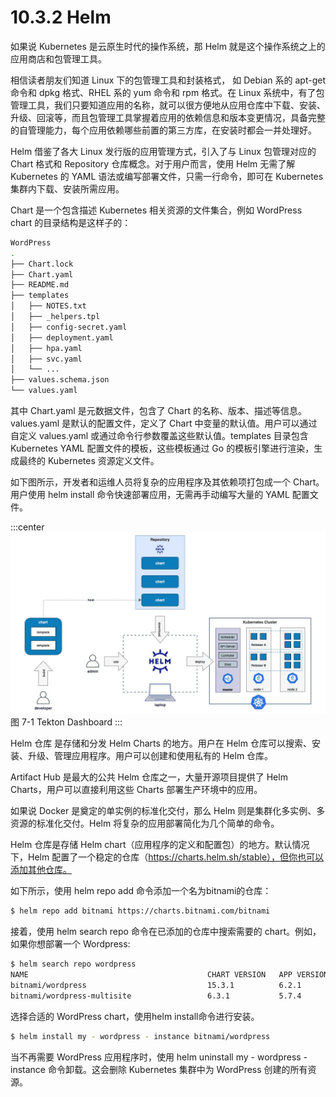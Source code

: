 # 10.3.2 Helm

如果说 Kubernetes 是云原生时代的操作系统，那 Helm 就是这个操作系统之上的应用商店和包管理工具。

相信读者朋友们知道 Linux 下的包管理工具和封装格式， 如 Debian 系的 apt-get 命令和 dpkg 格式、RHEL 系的 yum 命令和 rpm 格式。在 Linux 系统中，有了包管理工具，我们只要知道应用的名称，就可以很方便地从应用仓库中下载、安装、升级、回滚等，而且包管理工具掌握着应用的依赖信息和版本变更情况，具备完整的自管理能力，每个应用依赖哪些前置的第三方库，在安装时都会一并处理好。

Helm 借鉴了各大 Linux 发行版的应用管理方式，引入了与 Linux 包管理对应的 Chart 格式和 Repository 仓库概念。对于用户而言，使用 Helm 无需了解 Kubernetes 的 YAML 语法或编写部署文件，只需一行命令，即可在 Kubernetes 集群内下载、安装所需应用。


Chart 是一个包含描述 Kubernetes 相关资源的文件集合，例如 WordPress chart 的目录结构是这样子的：

```bash
WordPress
.
├── Chart.lock
├── Chart.yaml
├── README.md
├── templates
│   ├── NOTES.txt
│   ├── _helpers.tpl
│   ├── config-secret.yaml
│   ├── deployment.yaml
│   ├── hpa.yaml
│   ├── svc.yaml
│   └── ...
├── values.schema.json
└── values.yaml
```

其中 Chart.yaml 是元数据文件，包含了 Chart 的名称、版本、描述等信息。values.yaml 是默认的配置文件，定义了 Chart 中变量的默认值。用户可以通过自定义 values.yaml 或通过命令行参数覆盖这些默认值。templates 目录包含 Kubernetes YAML 配置文件的模板，这些模板通过 Go 的模板引擎进行渲染，生成最终的 Kubernetes 资源定义文件。



如下图所示，开发者和运维人员将复杂的应用程序及其依赖项打包成一个 Chart。用户使用 helm install 命令快速部署应用，无需再手动编写大量的 YAML 配置文件。

:::center
  ![](../assets/helm.webp)<br/>
  图 7-1 Tekton Dashboard
:::

Helm 仓库 是存储和分发 Helm Charts 的地方。用户在 Helm 仓库可以搜索、安装、升级、管理应用程序。用户可以创建和使用私有的 Helm 仓库。

Artifact Hub 是最大的公共 Helm 仓库之一，大量开源项目提供了 Helm Charts，用户可以直接利用这些 Charts 部署生产环境中的应用。







如果说 Docker 是奠定的单实例的标准化交付，那么 Helm 则是集群化多实例、多资源的标准化交付。Helm 将复杂的应用部署简化为几个简单的命令。

Helm 仓库是存储 Helm chart（应用程序的定义和配置包）的地方。默认情况下，Helm 配置了一个稳定的仓库（https://charts.helm.sh/stable），但你也可以添加其他仓库。

如下所示，使用 helm repo add 命令添加一个名为bitnami的仓库：

```bash
$ helm repo add bitnami https://charts.bitnami.com/bitnami
```

接着，使用 helm search repo 命令在已添加的仓库中搜索需要的 chart。例如，如果你想部署一个 Wordpress:

```bash
$ helm search repo wordpress
NAME                                        CHART VERSION   APP VERSION     DESCRIPTION
bitnami/wordpress                           15.3.1          6.2.1           Web publishing platform for building blogs and websites
bitnami/wordpress-multisite                 6.3.1           5.7.4           WordPress for Multisite environments
```

选择合适的 WordPress chart，使用helm install命令进行安装。

```bash
$ helm install my - wordpress - instance bitnami/wordpress 
```
当不再需要 WordPress 应用程序时，使用 helm uninstall my - wordpress - instance 命令卸载。这会删除 Kubernetes 集群中为 WordPress 创建的所有资源。